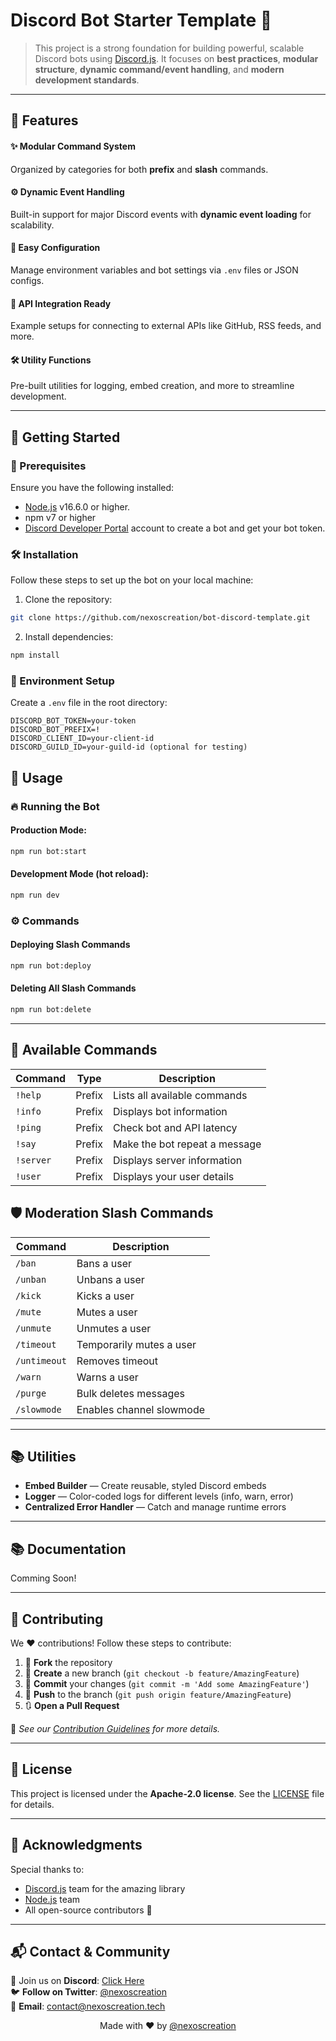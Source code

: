 # Discord Bot Starter Template 🚀

> This project is a strong foundation for building powerful, scalable Discord bots using [Discord.js](https://discord.js.org). It focuses on **best practices**, **modular structure**, **dynamic command/event handling**, and **modern development standards**.

---

## 🌟 Features

#### ✨ Modular Command System

Organized by categories for both **prefix** and **slash** commands.

#### ⚙️ Dynamic Event Handling

Built-in support for major Discord events with **dynamic event loading** for scalability.

#### 📜 Easy Configuration

Manage environment variables and bot settings via `.env` files or JSON configs.

#### 📡 API Integration Ready

Example setups for connecting to external APIs like GitHub, RSS feeds, and more.

#### 🛠️ **Utility Functions**

Pre-built utilities for logging, embed creation, and more to streamline development.

---

## 🚀 Getting Started

### 📂 Prerequisites

Ensure you have the following installed:

- [Node.js](https://nodejs.org/) v16.6.0 or higher.
- npm v7 or higher
- [Discord Developer Portal](https://discord.com/developers/applications) account to create a bot and get your bot token.

### 🛠️ Installation

Follow these steps to set up the bot on your local machine:

1. Clone the repository:

```bash
git clone https://github.com/nexoscreation/bot-discord-template.git
```

2. Install dependencies:

```bash
npm install
```

### 📜 Environment Setup

Create a `.env` file in the root directory:

```env
DISCORD_BOT_TOKEN=your-token
DISCORD_BOT_PREFIX=!
DISCORD_CLIENT_ID=your-client-id
DISCORD_GUILD_ID=your-guild-id (optional for testing)
```

## 📜 Usage

### 🔥 Running the Bot

#### Production Mode:
```bash
npm run bot:start
```

#### Development Mode (hot reload):
```bash
npm run dev
```

### ⚙️ Commands

#### Deploying Slash Commands
```bash
npm run bot:deploy
```

#### Deleting All Slash Commands
```bash
npm run bot:delete
```

---

## 📜 Available Commands

| Command     | Type    | Description                    |
|-------------|---------|---------------------------------|
| `!help`     | Prefix   | Lists all available commands   |
| `!info`     | Prefix   | Displays bot information       |
| `!ping`     | Prefix   | Check bot and API latency      |
| `!say`      | Prefix   | Make the bot repeat a message  |
| `!server`   | Prefix   | Displays server information    |
| `!user`     | Prefix   | Displays your user details     |

## 🛡️ Moderation Slash Commands

| Command     | Description                               |
|-------------|-------------------------------------------|
| `/ban`      | Bans a user                               |
| `/unban`    | Unbans a user                             |
| `/kick`     | Kicks a user                              |
| `/mute`     | Mutes a user                              |
| `/unmute`   | Unmutes a user                            |
| `/timeout`  | Temporarily mutes a user                  |
| `/untimeout`| Removes timeout                           |
| `/warn`     | Warns a user                              |
| `/purge`    | Bulk deletes messages                     |
| `/slowmode` | Enables channel slowmode                  |


---

## 📚 Utilities

- **Embed Builder** — Create reusable, styled Discord embeds
- **Logger** — Color-coded logs for different levels (info, warn, error)
- **Centralized Error Handler** — Catch and manage runtime errors

---

## 📚 Documentation

Comming Soon!

---

## 🤝 Contributing

We ❤️ contributions! Follow these steps to contribute:

1. 🍴 **Fork** the repository
2. 🌿 **Create** a new branch (`git checkout -b feature/AmazingFeature`)
3. 💾 **Commit** your changes (`git commit -m 'Add some AmazingFeature'`)
4. 🚀 **Push** to the branch (`git push origin feature/AmazingFeature`)
5. 🔃 **Open a Pull Request**

📖 _See our [Contribution Guidelines](CONTRIBUTING.md) for more details._

---

## 📄 License

This project is licensed under the **Apache-2.0 license**. See the [LICENSE](LICENSE) file for details.

---

## 🎉 Acknowledgments

Special thanks to:
- [Discord.js](https://discord.js.org) team for the amazing library
- [Node.js](https://nodejs.org) team
- All open-source contributors 💖

---

## 📬 Contact & Community

💬 Join us on **Discord**: [Click Here](https://discord.gg/H7pVc9aUK2)  
🐦 **Follow on Twitter**: [@nexoscreation](https://twitter.com/nexoscreator)  
📧 **Email**: [contact@nexoscreation.tech](mailto:contact@nexoscreation.tech)

<p align="center">
  Made with ❤️ by <a href="https://github.com/nexoscreation">@nexoscreation</a>
</p>